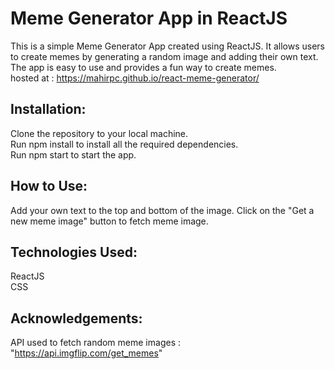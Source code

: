# Meme Generator App in ReactJS

This is a simple Meme Generator App created using ReactJS. It allows users to create memes by generating a random image and adding their own text. The app is easy to use and provides a fun way to create memes.  
hosted at : https://mahirpc.github.io/react-meme-generator/

## Installation:
Clone the repository to your local machine.  
Run npm install to install all the required dependencies.  
Run npm start to start the app.  

## How to Use:
Add your own text to the top and bottom of the image. 
Click on the "Get a new meme image" button to fetch meme image.  

## Technologies Used:  
ReactJS   
CSS   

## Acknowledgements:  
API used to fetch random meme images : "https://api.imgflip.com/get_memes"  
